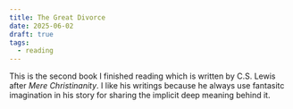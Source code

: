 ```yaml
--- 
title: The Great Divorce  
date: 2025-06-02  
draft: true  
tags:
  - reading
---   
```


This is the second book I finished reading which is written by C.S. Lewis after *Mere Christinanity*. I like his writings because he always use fantasitc imagination in his story for sharing the implicit deep meaning behind it.    
